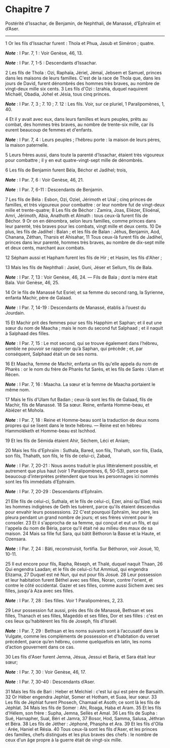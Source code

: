 # Chapitre 7

Postérité d’Issachar, de Benjamin, de Nephthali, de Manassé, d’Ephraïm et d’Aser.

***

1 Or les fils d'Issachar furent : Thola et Phua, Jasub et Siméron ; quatre.

***Note*** :  I Par. 7, 1 : Voir Genèse, 46, 13.

***Note*** :  I Par. 7, 1-5 : Descendants d’Issachar.

2 Les fils de Thola : Ozi, Raphaïa, Jériel, Jémaï, Jebsem et Samuel, princes dans les maisons de leurs familles. C'est de la race de Thola que, dans les jours de David, furent dénombrés des hommes très braves, au nombre de vingt-deux mille six cents. 3 Les fils d'Ozi : Izrahia, duquel naquirent Michaël, Obadia, Johel et Jésia, tous cinq princes.

***Note*** :  I Par. 7, 3 ; 7. 10 ; 7. 12 : Les fils. Voir, sur ce pluriel, 1 Paralipomènes, 1, 40.

4 Et il y avait avec eux, dans leurs familles et leurs peuples, prêts au combat, des hommes très braves, au nombre de trente-six mille, car ils eurent beaucoup de femmes et d'enfants.

***Note*** :  I Par. 7, 4 : Leurs peuples ; l’hébreu porte : la maison de leurs pères, la maison paternelle.

5 Leurs frères aussi, dans toute la parenté d'Issachar, étaient très vigoureux pour combattre ; il y en eut quatre-vingt-sept mille de dénombrés.


6 Les fils de Benjamin furent Béla, Béchor et Jadihel; trois,

***Note*** :  I Par. 7, 6 : Voir Genèse, 46, 21.

***Note*** :  I Par. 7, 6-11 : Descendants de Benjamin.

7 Les fils de Béla : Esbon, Ozi, Oziel, Jérimoth et Uraï ; cinq princes de familles, et très vigoureux pour combattre : or leur nombre fut de vingt-deux mille et trente-quatre; 8 Les fils de Béchor : Zamira, Joas, Eliézer, Elioénaï, Amri, Jérimoth, Abia, Anathoth et Almath : tous ceux-là furent fils de Béchor. 9 Or on en dénombra, selon leurs familles, comme princes dans leur parenté, très braves pour les combats, vingt mille et deux cents. 10 De plus, les fils de Jadihel : Balan ; et les fils de Balan : Jéhus, Benjamin, Aod, Chanana, Zéthan, Tharsis et Ahisahar, 11 Tous ceux-là furent fils de Jadihel, princes dans leur parenté, hommes très braves, au nombre de dix-sept mille et deux cents, marchant aux combats.


12 Sépham aussi et Hapham furent les fils de Hir ; et Hasim, les fils d'Aher ;


13 Mais les fils de Nephthali : Jasiel, Guni, Jéser et Sellum, fils de Bala.

***Note*** :  I Par. 7, 13 : Voir Genèse, 46, 24. ― Fils de Bala ; dont la mère était Bala. Voir Genèse, 46, 25.


14 Or le fils de Manassé fut Esriel; et sa femme du second rang, la Syrienne, enfanta Machir, père de Galaad.

***Note*** :  I Par. 7, 14-19 : Descendants de Manassé, établis à l’ouest du Jourdain.

15 Et Machir prit des femmes pour ses fils Happhim et Saphan; et il eut une sœur du nom de Maacha ; mais le nom du second fut Salphaad ; et il naquit à Salphaad des filles.

***Note*** :  I Par. 7, 15 : Le mot second, qui se trouve également dans l’hébreu, semble ne pouvoir se rapporter qu’à Saphan, qui précède ; et, par conséquent, Salphaad était un de ses noms.

16 Et Maacha, femme de Machir, enfanta un fils qu'elle appela du nom de Pharès : or le nom du frère de Pharès fut Sarès, et les fils de Sarès : Ulam et Récen.

***Note*** :  I Par. 7, 16 : Maacha. La sœur et la femme de Maacha portaient le même nom.

17 Mais le fils d'Ulam fut Badan ; ceux-là sont les fils de Galaad, fils de Machir, fils de Manassé. 18 Sa sœur. Reine, enfanta Homme-beau, et Abiézer et Mohola.

***Note*** :  I Par. 7, 18 : Reine et Homme-beau sont la traduction de deux noms propres qui se lisent dans le texte hébreu. ― Reine est en hébreu Hammoléketh et Homme-beau est Ischhod.

19 Et les fils de Sémida étaient Ahir, Séchem, Léci et Aniam;


20 Mais les fils d'Ephraïm : Suthala, Bared, son fils, Thahath, son fils, Elada, son fils, Thahath, son fils, le fils de celui-ci, Zabad,

***Note*** :  I Par. 7, 20-21 : Nous avons traduit le plus littéralement possible, et autrement que plus haut (voir 1 Paralipomènes, 6, 50-53), parce que beaucoup d’interprètes prétendent que tous les personnages ici nommés sont les fils immédiats d’Ephraïm.

***Note*** :  I Par. 7, 20-29 : Descendants d’Ephraïm.

21 Elle fils de celui-ci, Suthala, et le fils de celui-ci, Ezer, ainsi qu'Elad; mais les hommes indigènes de Geth les tuèrent, parce qu'ils étaient descendus pour envahir leurs possessions. 22 C'est pourquoi Ephraïm, leur père, les pleura pendant un grand nombre de jours; et ses frères vinrent pour le consoler. 23 Et il s'approcha de sa femme, qui conçut et eut un fils, et qui l'appela du nom de Béria, parce qu'il était né au milieu des maux de sa maison. 24 Mais sa fille fut Sara, qui bâtit Béthoron la Basse et la Haute, et Ozensara.

***Note*** :  I Par. 7, 24 : Bâti, reconstruisit, fortifia. Sur Béthoron, voir Josué, 10, 10-11.

25 Il eut encore pour fils, Rapha, Réseph, et Thalé, duquel naquit Thaan, 26 Qui engendra Laadan; et le fils de celui-ci fut Ammiud, qui engendra Elizama, 27 Duquel est né Nun, qui eut pour fils Josué. 28 Leur possession et leur habitation furent Béthel avec ses filles, Noran, contre l'orient, et contre le côté occidental. Gazer et ses filles, comme aussi Sichem avec ses filles, jusqu'à Aza avec ses filles.

***Note*** :  I Par. 7, 28 : Ses filles. Voir 1 Paralipomènes, 2, 23.

29 Leur possession fut aussi, près des fils de Manassé, Bethsan et ses filles, Thanach et ses filles, Mageddo et ses filles, Dor et ses filles : c'est en ces lieux qu'habitèrent les fils de Joseph, fils d'Israël.

***Note*** :  I Par. 7, 29 : Bethsan et les noms suivants sont à l’accusatif dans la Vulgate, comme les compléments de possession et d’habitation du verset précédent, parce qu’en hébreu, comme quelquefois en latin, les noms d’action gouvernent dans ce cas.


30 Les fils d'Aser furent Jemna, Jésua, Jessui et Baria, et Sara était leur sœur;

***Note*** :  I Par. 7, 30 : Voir Genèse, 46, 17.

***Note*** :  I Par. 7, 30-40 : Descendants d’Aser.

31 Mais les fils de Bari : Heber et Melchiel : c'est lui qui est père de Barsaïth. 32 Or Héber engendra Jephlat, Somer et Hotham, et Suaa, leur sœur. 33 Les fils de Jéphlat furent Phosech, Chamaal et Asoth; ce sont là les fils de Jéphlat. 34 Mais les fils de Somer : Ahi, Roaga, Haba et Aram. 35 Et les fils d'Hélem, son frère : Supha, Jemna, Sellès et Amal. 36 Les fils de Supha : Sué, Harnapher, Sual, Béri et Jamra, 37 Bosor, Hod, Samma, Salusa, Jéthran et Béra. 38 Les fils de Jéther : Jéphoné, Phaspha et Ara. 39 Et les fils d'Olla : Arée, Haniel et Résia. 40 Tous ceux-là sont les fils d'Aser, et les princes des familles, chefs distingués et les plus braves des chefs : le nombre de ceux d'un âge propre à la guerre était de vingt-six mille.


